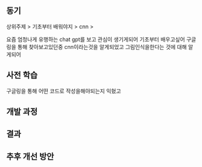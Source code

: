 ##  동기

상위주제 > 기초부터 배워야지 > cnn >

요즘 엄청나게 유행하는 chat gpt를 보고 관심이 생기게되어 기초부터 배우고싶어 구글링을 통해 찾아보고있던중 cnn이라는것을 알게되었고 그림인식을한다는 것에 대해 알게되어 

## 사전 학습
구글링을 통해 어떤 코드로 작성을해야되는지 익혔고 

## 개발 과정

## 결과

## 추후 개선 방안